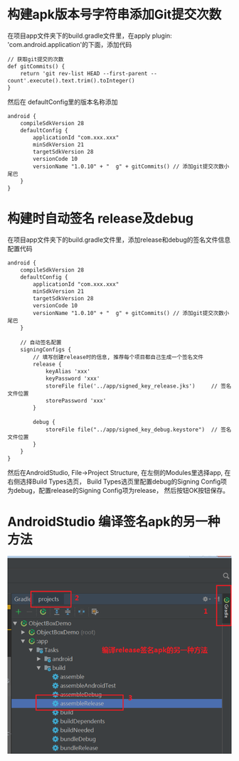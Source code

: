 # 构建apk版本号字符串添加Git提交次数  
在项目app文件夹下的build.gradle文件里，在apply plugin: 'com.android.application'的下面，添加代码  
```android
// 获取git提交的次数
def gitCommits() {
    return 'git rev-list HEAD --first-parent --count'.execute().text.trim().toInteger()
}
```
然后在 defaultConfig里的版本名称添加  
```android
android {
    compileSdkVersion 28
    defaultConfig {
        applicationId "com.xxx.xxx"
        minSdkVersion 21
        targetSdkVersion 28
        versionCode 10
        versionName "1.0.10" + "  g" + gitCommits() // 添加git提交次数小尾巴
    }
}
```

# 构建时自动签名 release及debug  
在项目app文件夹下的build.gradle文件里，添加release和debug的签名文件信息配置代码  
```android
android {
    compileSdkVersion 28
    defaultConfig {
        applicationId "com.xxx.xxx"
        minSdkVersion 21
        targetSdkVersion 28
        versionCode 10
        versionName "1.0.10" + "  g" + gitCommits() // 添加git提交次数小尾巴
    }
    
    // 自动签名配置
    signingConfigs {
        // 填写创建release时的信息, 推荐每个项目都自己生成一个签名文件
        release {
            keyAlias 'xxx'
            keyPassword 'xxx'
            storeFile file('../app/signed_key_release.jks')     // 签名文件位置
            storePassword 'xxx'
        }

        debug {
            storeFile file("../app/signed_key_debug.keystore")  // 签名文件位置
        }
    }
}
```
然后在AndroidStudio, File->Project Structure, 在左侧的Modules里选择app, 在右侧选择Build Types选页， 
Build Types选页里配置debug的Signing Config项为debug，配置release的Signing Config项为release， 然后按钮OK按钮保存。

# AndroidStudio 编译签名apk的另一种方法  
![编译签名apk的方法](https://raw.githubusercontent.com/hlwLianwei/docs/master/Android/images/编译签名apk的方法.png)  

